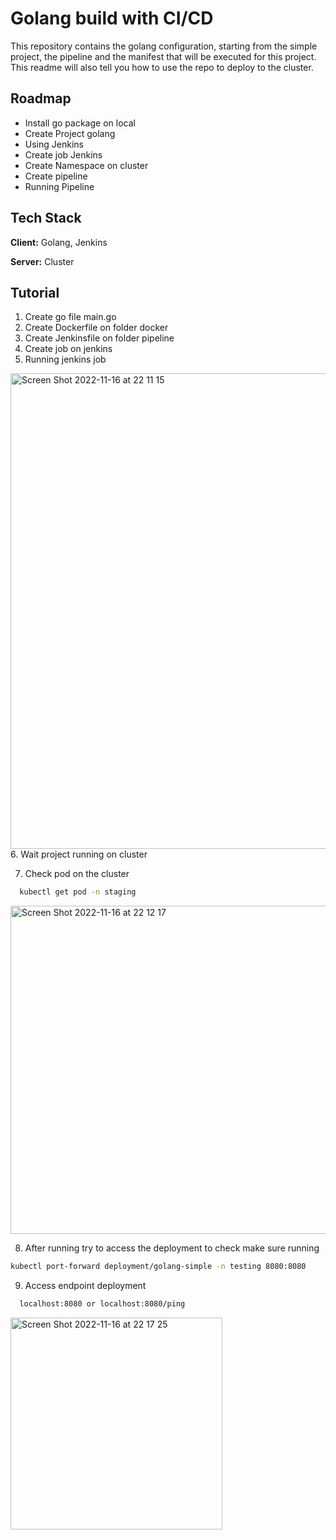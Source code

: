 
# Golang build with CI/CD

This repository contains the golang configuration, starting from the simple project, the pipeline and the manifest that will be executed for this project. This readme will also tell you how to use the repo to deploy to the cluster.


## Roadmap

- Install go package on local
- Create Project golang
- Using Jenkins
- Create job Jenkins
- Create Namespace on cluster
- Create pipeline
- Running Pipeline


## Tech Stack

**Client:** Golang, Jenkins

**Server:** Cluster

## Tutorial
1. Create go file main.go
2. Create Dockerfile on folder docker 
3. Create Jenkinsfile on folder pipeline 
4. Create job on jenkins 
5. Running jenkins job 
<img width="761" alt="Screen Shot 2022-11-16 at 22 11 15" src="https://user-images.githubusercontent.com/117815873/202218441-d048dcbd-cb3b-4f31-a9dc-99507fcd37c3.png">
6. Wait project running on cluster


7. Check pod on the cluster

```bash
  kubectl get pod -n staging
```
<img width="525" alt="Screen Shot 2022-11-16 at 22 12 17" src="https://user-images.githubusercontent.com/117815873/202218672-538b36fe-c0f4-4696-aca0-62e51533049b.png">
 
8. After running try to access the deployment to check make sure running

```bash
kubectl port-forward deployment/golang-simple -n testing 8080:8080
```
9. Access endpoint deployment
```bash
  localhost:8080 or localhost:8080/ping
```

<img width="339" alt="Screen Shot 2022-11-16 at 22 17 25" src="https://user-images.githubusercontent.com/117815873/202219984-969c8c11-80e2-4bca-9d44-c00815d89f83.png">
